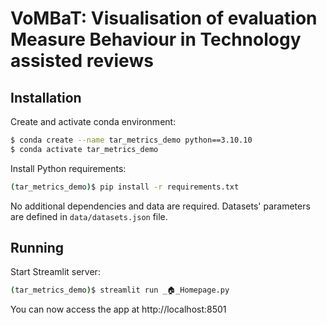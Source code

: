 # VoMBaT: Visualisation of evaluation Measure Behaviour in Technology assisted reviews

## Installation

Create and activate conda environment:

```bash
$ conda create --name tar_metrics_demo python==3.10.10
$ conda activate tar_metrics_demo
```

Install Python requirements:

```bash
(tar_metrics_demo)$ pip install -r requirements.txt
```

No additional dependencies and data are required.
Datasets' parameters are defined in `data/datasets.json` file.

## Running

Start Streamlit server:

```bash
(tar_metrics_demo)$ streamlit run _🏠_Homepage.py
```

You can now access the app at http://localhost:8501
